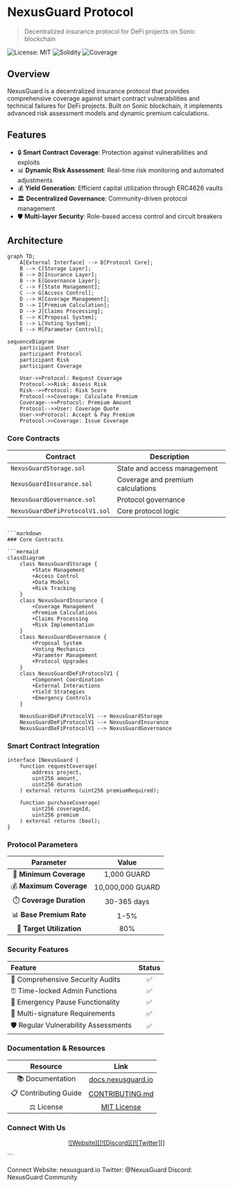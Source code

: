 # NexusGuard Protocol

> Decentralized insurance protocol for DeFi projects on Sonic blockchain

![License: MIT](https://img.shields.io/badge/License-MIT-yellow.svg)
![Solidity](https://img.shields.io/badge/Solidity-%5E0.8.20-363636)
![Coverage](https://img.shields.io/badge/coverage-95%25-brightgreen)

## Overview

NexusGuard is a decentralized insurance protocol that provides comprehensive coverage against smart contract vulnerabilities and technical failures for DeFi projects. Built on Sonic blockchain, it implements advanced risk assessment models and dynamic premium calculations.

## Features

- 🔒 **Smart Contract Coverage**: Protection against vulnerabilities and exploits
- 📊 **Dynamic Risk Assessment**: Real-time risk monitoring and automated adjustments
- 💰 **Yield Generation**: Efficient capital utilization through ERC4626 vaults
- 🏛️ **Decentralized Governance**: Community-driven protocol management
- 🛡️ **Multi-layer Security**: Role-based access control and circuit breakers


## Architecture

```mermaid
graph TD;
    A[External Interface] --> B[Protocol Core];
    B --> C[Storage Layer];
    B --> D[Insurance Layer];
    B --> E[Governance Layer];
    C --> F[State Management];
    C --> G[Access Control];
    D --> H[Coverage Management];
    D --> I[Premium Calculation];
    D --> J[Claims Processing];
    E --> K[Proposal System];
    E --> L[Voting System];
    E --> M[Parameter Control];
```



```mermaid
sequenceDiagram
    participant User
    participant Protocol
    participant Risk
    participant Coverage
    
    User->>Protocol: Request Coverage
    Protocol->>Risk: Assess Risk
    Risk-->>Protocol: Risk Score
    Protocol->>Coverage: Calculate Premium
    Coverage-->>Protocol: Premium Amount
    Protocol-->>User: Coverage Quote
    User->>Protocol: Accept & Pay Premium
    Protocol->>Coverage: Issue Coverage
```

### Core Contracts

| Contract | Description |
|----------|-------------|
| `NexusGuardStorage.sol` | State and access management |
| `NexusGuardInsurance.sol` | Coverage and premium calculations |
| `NexusGuardGovernance.sol` | Protocol governance |
| `NexusGuardDeFiProtocolV1.sol` | Core protocol logic |
```

```markdown
### Core Contracts

```mermaid
classDiagram
    class NexusGuardStorage {
        +State Management
        +Access Control
        +Data Models
        +Risk Tracking
    }
    class NexusGuardInsurance {
        +Coverage Management
        +Premium Calculations
        +Claims Processing
        +Risk Implementation
    }
    class NexusGuardGovernance {
        +Proposal System
        +Voting Mechanics
        +Parameter Management
        +Protocol Upgrades
    }
    class NexusGuardDeFiProtocolV1 {
        +Component Coordination
        +External Interactions
        +Yield Strategies
        +Emergency Controls
    }

    NexusGuardDeFiProtocolV1 --> NexusGuardStorage
    NexusGuardDeFiProtocolV1 --> NexusGuardInsurance
    NexusGuardDeFiProtocolV1 --> NexusGuardGovernance
```

### Smart Contract Integration

```solidity
interface INexusGuard {
    function requestCoverage(
        address project,
        uint256 amount,
        uint256 duration
    ) external returns (uint256 premiumRequired);
    
    function purchaseCoverage(
        uint256 coverageId,
        uint256 premium
    ) external returns (bool);
}
```

### Protocol Parameters

<div align="center">

| Parameter | Value |
|:---------:|:-----:|
| 💎 **Minimum Coverage** | 1,000 GUARD |
| 💰 **Maximum Coverage** | 10,000,000 GUARD |
| ⏱️ **Coverage Duration** | 30-365 days |
| 📊 **Base Premium Rate** | 1-5% |
| 🎯 **Target Utilization** | 80% |

</div>

### Security Features

<div align="center">

| Feature | Status |
|:--------|:------:|
| 🔐 Comprehensive Security Audits | ✅ |
| ⏰ Time-locked Admin Functions | ✅ |
| 🛑 Emergency Pause Functionality | ✅ |
| 🔑 Multi-signature Requirements | ✅ |
| 🛡️ Regular Vulnerability Assessments | ✅ |

</div>

### Documentation & Resources

<div align="center">

| Resource | Link |
|:--------:|:----:|
| 📚 Documentation | [docs.nexusguard.io](https://docs.nexusguard.io) |
| 📋 Contributing Guide | [CONTRIBUTING.md](CONTRIBUTING.md) |
| ⚖️ License | [MIT License](LICENSE) |

</div>

### Connect With Us

<div align="center">

[![Website][]](https://nexusguard.io)[![Discord][]](https://discord.gg/nexusguard)[![Twitter][]](https://twitter.com/NexusGuard)

</div>
```

Connect
Website: nexusguard.io
Twitter: @NexusGuard
Discord: NexusGuard Community
